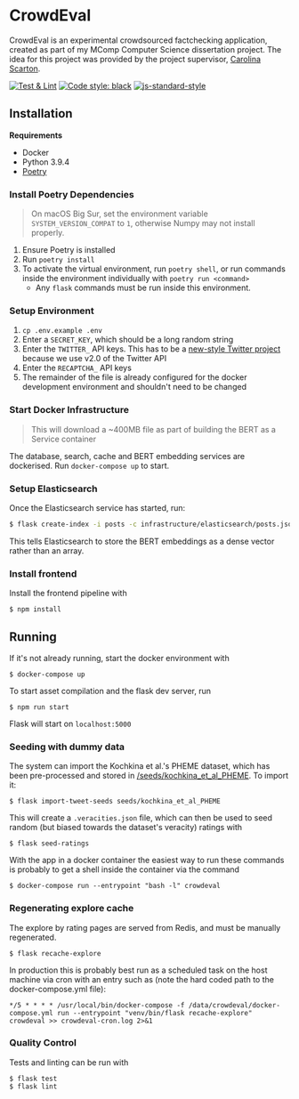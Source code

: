 # CrowdEval

CrowdEval is an experimental crowdsourced factchecking application, created as part of my MComp Computer Science dissertation project. The idea for this project was provided by the project supervisor, [Carolina Scarton](https://carolscarton.github.io/).

[![Test & Lint](https://github.com/freddyheppell/crowdeval/actions/workflows/test.yml/badge.svg)](https://github.com/freddyheppell/crowdeval/actions/workflows/test.yml) [![Code style: black](https://img.shields.io/badge/code%20style-black-000000.svg?logo=python&logoColor=white)](https://github.com/psf/black) [![js-standard-style](https://img.shields.io/badge/code%20style-standard-f3df49.svg?logo=javascript&logoColor=white)](http://standardjs.com)

## Installation

**Requirements**
* Docker
* Python 3.9.4
* [Poetry](https://python-poetry.org/)

### Install Poetry Dependencies
> On macOS Big Sur, set the environment variable `SYSTEM_VERSION_COMPAT` to `1`, otherwise Numpy may not install properly.

1. Ensure Poetry is installed
2. Run `poetry install`
3. To activate the virtual environment, run `poetry shell`, or run commands inside the environment individually with `poetry run <command>`
    * Any `flask` commands must be run inside this environment.

### Setup Environment
1. `cp .env.example .env`
2. Enter a `SECRET_KEY`, which should be a long random string
2. Enter the `TWITTER_` API keys. This has to be a [new-style Twitter project](https://developer.twitter.com/en/docs/projects/overview) because we use v2.0 of the Twitter API 
3. Enter the `RECAPTCHA_` API keys
4. The remainder of the file is already configured for the docker development environment and shouldn't need to be changed

### Start Docker Infrastructure

> This will download a ~400MB file as part of building the BERT as a Service container

The database, search, cache and BERT embedding services are dockerised. Run `docker-compose up` to start.

### Setup Elasticsearch

Once the Elasticsearch service has started, run:

```bash
$ flask create-index -i posts -c infrastructure/elasticsearch/posts.json
```

This tells Elasticsearch to store the BERT embeddings as a dense vector rather than an array.

### Install frontend

Install the frontend pipeline with

```shell
$ npm install
```


## Running

If it's not already running, start the docker environment with

```shell
$ docker-compose up
```

To start asset compilation and the flask dev server, run

```shell
$ npm run start
```

Flask will start on `localhost:5000`

### Seeding with dummy data

The system can import the Kochkina et al.'s PHEME dataset, which has been pre-processed and stored in [/seeds/kochkina_et_al_PHEME](/seeds/kochkina_et_al_PHEME). To import it:

```shell
$ flask import-tweet-seeds seeds/kochkina_et_al_PHEME
```

This will create a `.veracities.json` file, which can then be used to seed random (but biased towards the dataset's veracity) ratings with

```shell
$ flask seed-ratings
```

With the app in a docker container the easiest way to run these commands is probably to get a shell inside the container via the command

```shell
$ docker-compose run --entrypoint "bash -l" crowdeval
```

### Regenerating explore cache

The explore by rating pages are served from Redis, and must be manually regenerated.

```shell
$ flask recache-explore
```

In production this is probably best run as a scheduled task on the host machine via cron with an entry such as (note the
hard coded path to the docker-compose.yml file):

```
*/5 * * * * /usr/local/bin/docker-compose -f /data/crowdeval/docker-compose.yml run --entrypoint "venv/bin/flask recache-explore" crowdeval >> crowdeval-cron.log 2>&1
```


### Quality Control

Tests and linting can be run with

```shell
$ flask test
$ flask lint
```
